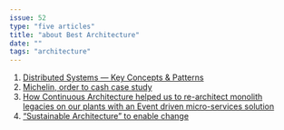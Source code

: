 ```yaml
---
issue: 52
type: "five articles"
title: "about Best Architecture"
date: ""
tags: "architecture"
---
```


1. [Distributed Systems — Key Concepts & Patterns](https://xyz.us17.list-manage.com/track/click?u=219daa24bb0e9b48aea4bcfcf&id=f3a0503c66&e=dd2bc97987)
2. [Michelin, order to cash case study](https://continuous-architecture.org/docs/case-studies/order-to-cash/orderToCashCaseStudy.html)
3. [How Continuous Architecture helped us to re-architect monolith legacies on our plants with an Event driven micro-services solution](https://continuous-architecture.org/docs/case-studies/curing-domain/curing.html)
4. [“Sustainable Architecture” to enable change](https://stackoverflow.blog/2022/02/24/sustainable-architectures-in-a-world-of-agile-devops-and-cloud/)
